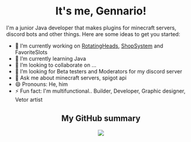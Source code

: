 <h1 align="center">It's me, <b>Gennario</b>!</h1>


I'm a junior Java developer that makes plugins for minecraft servers, discord bots and other things.
Here are some ideas to get you started:


- 🔭 I’m currently working on [RotatingHeads](https://editor.rotatingheads.eu/), [ShopSystem](https://editor.rotatingheads.eu/) and FavoriteSlots
- 🌱 I’m currently learning Java
- 👯 I’m looking to collaborate on ...
- 🤔 I’m looking for Beta testers and Moderators for my discord server
- 💬 Ask me about minecraft servers, spigot api
- 😄 Pronouns: He, him
- ⚡ Fun fact: I'm multifunctional.. Builder, Developer, Graphic designer, Vetor artist


<h2 align="center">My GitHub summary</h2>


<div align="center">
  <img src="https://github-readme-stats.vercel.app/api?username=gennario&show_icons=true&hide_border=false&count_private=true&theme=apprentice" />
</div>
